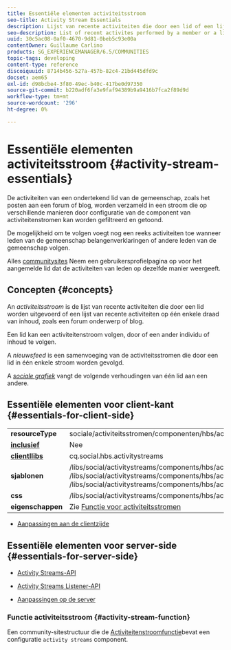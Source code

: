 ```yaml
---
title: Essentiële elementen activiteitsstroom
seo-title: Activity Stream Essentials
description: Lijst van recente activiteiten die door een lid of een lijst van recente activiteiten op één enkele draad van inhoud worden uitgevoerd
seo-description: List of recent activites performed by a member or a list of recent activities on a single thread of content
uuid: 30c5ac08-0af0-4670-9d81-0beb5c93e00a
contentOwner: Guillaume Carlino
products: SG_EXPERIENCEMANAGER/6.5/COMMUNITIES
topic-tags: developing
content-type: reference
discoiquuid: 8714b456-527a-457b-82c4-21bd445dfd9c
docset: aem65
exl-id: d98bcbe4-3f80-49ec-b40c-417be0d97350
source-git-commit: b220adf6fa3e9faf94389b9a9416b7fca2f89d9d
workflow-type: tm+mt
source-wordcount: '296'
ht-degree: 0%

---
```


# Essentiële elementen activiteitsstroom {#activity-stream-essentials}

De activiteiten van een ondertekend lid van de gemeenschap, zoals het posten aan een forum of blog, worden verzameld in een stroom die op verschillende manieren door configuratie van de component van activiteitenstromen kan worden gefiltreerd en getoond.

De mogelijkheid om te volgen voegt nog een reeks activiteiten toe wanneer leden van de gemeenschap belangenverklaringen of andere leden van de gemeenschap volgen.

Alles [communitysites](/help/communities/overview.md#communitiessites) Neem een gebruikersprofielpagina op voor het aangemelde lid dat de activiteiten van leden op dezelfde manier weergeeft.

## Concepten {#concepts}

An *activiteitsstroom* is de lijst van recente activiteiten die door een lid worden uitgevoerd of een lijst van recente activiteiten op één enkele draad van inhoud, zoals een forum onderwerp of blog.

Een lid kan een activiteitenstroom volgen, door of een ander individu of inhoud te volgen.

A *nieuwsfeed* is een samenvoeging van de activiteitsstromen die door een lid in één enkele stroom worden gevolgd.

A *[sociale grafiek](/help/communities/essentials-socialgraph.md)* vangt de volgende verhoudingen van één lid aan een andere.

## Essentiële elementen voor client-kant {#essentials-for-client-side}

<table>
 <tbody>
  <tr>
   <td> <strong>resourceType</strong></td>
   <td>sociale/activiteitsstromen/componenten/hbs/activiteitsstromen</td>
  </tr>
  <tr>
   <td> <a href="/help/communities/scf.md#add-or-include-a-communities-component"><strong>inclusief</strong></a></td>
   <td>Nee</td>
  </tr>
  <tr>
   <td> <a href="/help/communities/clientlibs.md"><strong>clientllibs</strong></a></td>
   <td>cq.social.hbs.activitystreams</td>
  </tr>
  <tr>
   <td> <strong>sjablonen</strong></td>
   <td> /libs/social/activitystreams/components/hbs/activitystreams/activitystreams.hbs<br /> /libs/social/activitystreams/components/hbs/activitystreams/activity/activity-title.hbs<br /> /libs/social/activitystreams/components/hbs/activitystreams/activity/activity.hbs</td>
  </tr>
  <tr>
   <td> <strong>css</strong></td>
   <td> /libs/social/activitystreams/components/hbs/activitystreams/clientlibs/activitystreams.css</td>
  </tr>
  <tr>
   <td><strong> eigenschappen</strong></td>
   <td>Zie <a href="/help/communities/activities.md">Functie voor activiteitsstromen</a></td>
  </tr>
 </tbody>
</table>

* [Aanpassingen aan de clientzijde](/help/communities/client-customize.md)

## Essentiële elementen voor server-side {#essentials-for-server-side}

* [Activity Streams-API](https://helpx.adobe.com/experience-manager/6-5/sites/developing/using/reference-materials/javadoc/com/adobe/cq/social/activitystreams/api/package-frame.html)

* [Activity Streams Listener-API](https://helpx.adobe.com/experience-manager/6-5/sites/developing/using/reference-materials/javadoc/com/adobe/cq/social/activitystreams/listener/api/package-frame.html)

* [Aanpassingen op de server](/help/communities/server-customize.md)

### Functie activiteitsstroom {#activity-stream-function}

Een community-sitestructuur die de [Activiteitenstroomfunctie](/help/communities/functions.md#activity-stream-function)bevat een configuratie `activity streams` component.
